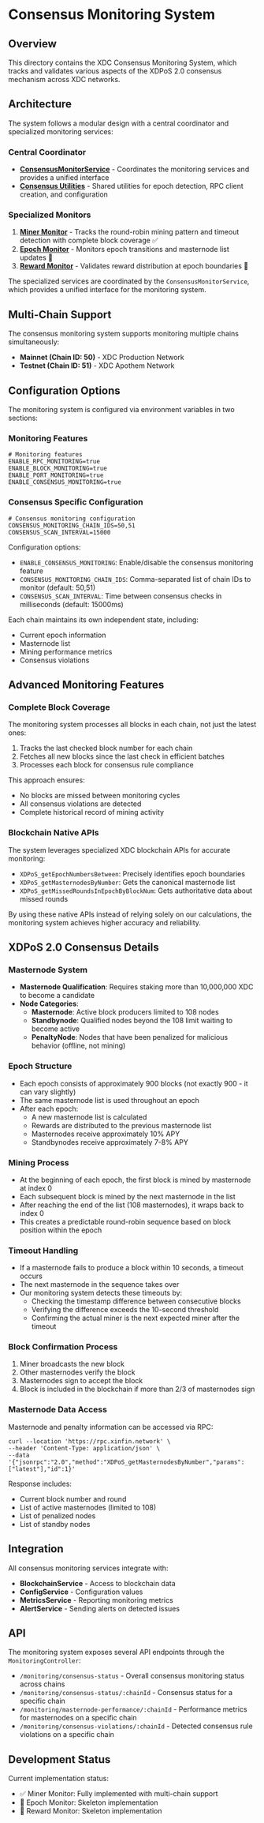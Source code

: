 # Consensus Monitoring System

## Overview

This directory contains the XDC Consensus Monitoring System, which tracks and validates various aspects of the XDPoS 2.0 consensus mechanism across XDC networks.

## Architecture

The system follows a modular design with a central coordinator and specialized monitoring services:

### Central Coordinator

- **[ConsensusMonitorService](./consensus.monitor.ts)** - Coordinates the monitoring services and provides a unified interface
- **[Consensus Utilities](./consensus.utils.ts)** - Shared utilities for epoch detection, RPC client creation, and configuration

### Specialized Monitors

1. **[Miner Monitor](./miner/README.md)** - Tracks the round-robin mining pattern and timeout detection with complete block coverage ✅
2. **[Epoch Monitor](./epoch/README.md)** - Monitors epoch transitions and masternode list updates 🚧
3. **[Reward Monitor](./reward/README.md)** - Validates reward distribution at epoch boundaries 🚧

The specialized services are coordinated by the `ConsensusMonitorService`, which provides a unified interface for the monitoring system.

## Multi-Chain Support

The consensus monitoring system supports monitoring multiple chains simultaneously:

- **Mainnet (Chain ID: 50)** - XDC Production Network
- **Testnet (Chain ID: 51)** - XDC Apothem Network

## Configuration Options

The monitoring system is configured via environment variables in two sections:

### Monitoring Features

```
# Monitoring features
ENABLE_RPC_MONITORING=true
ENABLE_BLOCK_MONITORING=true
ENABLE_PORT_MONITORING=true
ENABLE_CONSENSUS_MONITORING=true
```

### Consensus Specific Configuration

```
# Consensus monitoring configuration
CONSENSUS_MONITORING_CHAIN_IDS=50,51
CONSENSUS_SCAN_INTERVAL=15000
```

Configuration options:

- `ENABLE_CONSENSUS_MONITORING`: Enable/disable the consensus monitoring feature
- `CONSENSUS_MONITORING_CHAIN_IDS`: Comma-separated list of chain IDs to monitor (default: 50,51)
- `CONSENSUS_SCAN_INTERVAL`: Time between consensus checks in milliseconds (default: 15000ms)

Each chain maintains its own independent state, including:

- Current epoch information
- Masternode list
- Mining performance metrics
- Consensus violations

## Advanced Monitoring Features

### Complete Block Coverage

The monitoring system processes all blocks in each chain, not just the latest ones:

1. Tracks the last checked block number for each chain
2. Fetches all new blocks since the last check in efficient batches
3. Processes each block for consensus rule compliance

This approach ensures:

- No blocks are missed between monitoring cycles
- All consensus violations are detected
- Complete historical record of mining activity

### Blockchain Native APIs

The system leverages specialized XDC blockchain APIs for accurate monitoring:

- `XDPoS_getEpochNumbersBetween`: Precisely identifies epoch boundaries
- `XDPoS_getMasternodesByNumber`: Gets the canonical masternode list
- `XDPoS_getMissedRoundsInEpochByBlockNum`: Gets authoritative data about missed rounds

By using these native APIs instead of relying solely on our calculations, the monitoring system achieves higher accuracy and reliability.

## XDPoS 2.0 Consensus Details

### Masternode System

- **Masternode Qualification**: Requires staking more than 10,000,000 XDC to become a candidate
- **Node Categories**:
  - **Masternode**: Active block producers limited to 108 nodes
  - **Standbynode**: Qualified nodes beyond the 108 limit waiting to become active
  - **PenaltyNode**: Nodes that have been penalized for malicious behavior (offline, not mining)

### Epoch Structure

- Each epoch consists of approximately 900 blocks (not exactly 900 - it can vary slightly)
- The same masternode list is used throughout an epoch
- After each epoch:
  - A new masternode list is calculated
  - Rewards are distributed to the previous masternode list
  - Masternodes receive approximately 10% APY
  - Standbynodes receive approximately 7-8% APY

### Mining Process

- At the beginning of each epoch, the first block is mined by masternode at index 0
- Each subsequent block is mined by the next masternode in the list
- After reaching the end of the list (108 masternodes), it wraps back to index 0
- This creates a predictable round-robin sequence based on block position within the epoch

### Timeout Handling

- If a masternode fails to produce a block within 10 seconds, a timeout occurs
- The next masternode in the sequence takes over
- Our monitoring system detects these timeouts by:
  - Checking the timestamp difference between consecutive blocks
  - Verifying the difference exceeds the 10-second threshold
  - Confirming the actual miner is the next expected miner after the timeout

### Block Confirmation Process

1. Miner broadcasts the new block
2. Other masternodes verify the block
3. Masternodes sign to accept the block
4. Block is included in the blockchain if more than 2/3 of masternodes sign

### Masternode Data Access

Masternode and penalty information can be accessed via RPC:

```
curl --location 'https://rpc.xinfin.network' \
--header 'Content-Type: application/json' \
--data '{"jsonrpc":"2.0","method":"XDPoS_getMasternodesByNumber","params":["latest"],"id":1}'
```

Response includes:

- Current block number and round
- List of active masternodes (limited to 108)
- List of penalized nodes
- List of standby nodes

## Integration

All consensus monitoring services integrate with:

- **BlockchainService** - Access to blockchain data
- **ConfigService** - Configuration values
- **MetricsService** - Reporting monitoring metrics
- **AlertService** - Sending alerts on detected issues

## API

The monitoring system exposes several API endpoints through the `MonitoringController`:

- `/monitoring/consensus-status` - Overall consensus monitoring status across chains
- `/monitoring/consensus-status/:chainId` - Consensus status for a specific chain
- `/monitoring/masternode-performance/:chainId` - Performance metrics for masternodes on a specific chain
- `/monitoring/consensus-violations/:chainId` - Detected consensus rule violations on a specific chain

## Development Status

Current implementation status:

- ✅ Miner Monitor: Fully implemented with multi-chain support
- 🚧 Epoch Monitor: Skeleton implementation
- 🚧 Reward Monitor: Skeleton implementation
